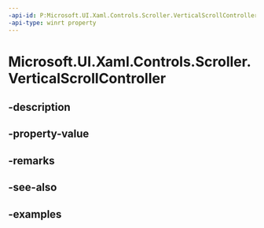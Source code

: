```yaml
---
-api-id: P:Microsoft.UI.Xaml.Controls.Scroller.VerticalScrollController
-api-type: winrt property
---
```


<!-- Property syntax.
public IScrollController VerticalScrollController { get;  set; }
-->

# Microsoft.UI.Xaml.Controls.Scroller.VerticalScrollController

## -description

## -property-value

## -remarks

## -see-also

## -examples

